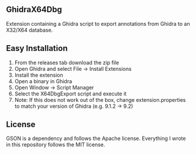## GhidraX64Dbg
Extension containing a Ghidra script to export annotations from Ghidra to an X32/X64 database.

## Easy Installation
1. From the releases tab download the zip file
2. Open Ghidra and select File -> Install Extensions
3. Install the extension
4. Open a binary in Ghidra
5. Open Window -> Script Manager
6. Select the X64DbgExport script and execute it
7. Note: If this does not work out of the box, change extension.properties to match your version of Ghidra (e.g. 9.1.2 -> 9.2)

## License
GSON is a dependency and follows the Apache license.
Everything I wrote in this repository follows the MIT license.
